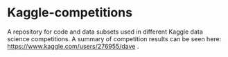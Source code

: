 # Kaggle-competitions
A repository for code and data subsets used in different Kaggle data science competitions.  A summary of competition results can be seen here: https://www.kaggle.com/users/276955/dave .